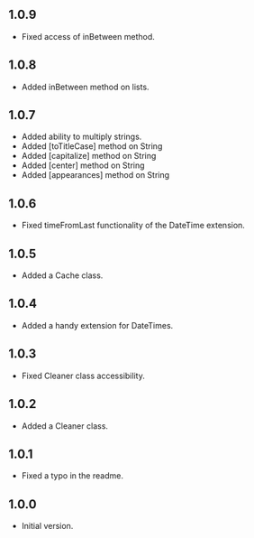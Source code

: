 ## 1.0.9

- Fixed access of inBetween method.

## 1.0.8

- Added inBetween method on lists.

## 1.0.7

- Added ability to multiply strings.
- Added [toTitleCase] method on String
- Added [capitalize] method on String
- Added [center] method on String
- Added [appearances] method on String

## 1.0.6

- Fixed timeFromLast functionality of the DateTime extension.

## 1.0.5

- Added a Cache class.

## 1.0.4

- Added a handy extension for DateTimes.

## 1.0.3

- Fixed Cleaner class accessibility.

## 1.0.2

- Added a Cleaner class.

## 1.0.1

- Fixed a typo in the readme.


## 1.0.0

- Initial version.
